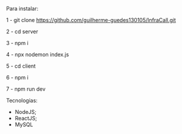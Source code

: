 Para instalar:


1 - git clone https://github.com/guilherme-guedes130105/InfraCall.git

2 - cd server

3 - npm i

4 - npx nodemon index.js

5 - cd client 

6 - npm i

7 - npm run dev



Tecnologias:
- NodeJS;
- ReactJS;
- MySQL
